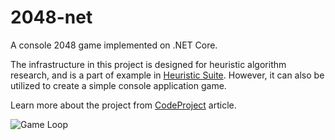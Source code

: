 # 2048-net
A console 2048 game implemented on .NET Core.

The infrastructure in this project is designed for heuristic algorithm research, and is a part of example in [Heuristic Suite](https://rvhuang.github.io/heuristic-suite). However, it can also be utilized to create a simple console application game.

Learn more about the project from [CodeProject](https://www.codeproject.com/Articles/1173541/A-Walkthrough-to-Implement-Game) article.

![Game Loop](https://drive.google.com/uc?export=view&id=0B4Lp9dAeZ6OjOG9wT1lWYVc3MWM)
